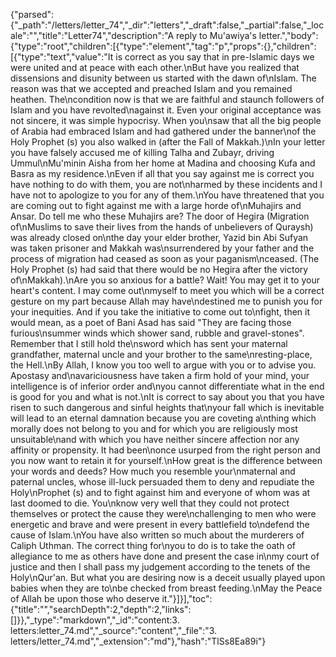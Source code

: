 {"parsed":{"_path":"/letters/letter_74","_dir":"letters","_draft":false,"_partial":false,"_locale":"","title":"Letter74","description":"A reply to Mu'awiya's letter.","body":{"type":"root","children":[{"type":"element","tag":"p","props":{},"children":[{"type":"text","value":"It is correct as you say that in pre-Islamic days we were united and at peace with each other.\nBut have you realized that dissensions and disunity between us started with the dawn of\nIslam. The reason was that we accepted and preached Islam and you remained heathen. The\ncondition now is that we are faithful and staunch followers of Islam and you have revolted\nagainst it. Even your original acceptance was not sincere, it was simple hypocrisy. When you\nsaw that all the big people of Arabia had embraced Islam and had gathered under the banner\nof the Holy Prophet (s) you also walked in (after the Fall of Makkah.)\nIn your letter you have falsely accused me of killing Talha and Zubayr, driving Ummul\nMu'minin Aisha from her home at Madina and choosing Kufa and Basra as my residence.\nEven if all that you say against me is correct you have nothing to do with them, you are not\nharmed by these incidents and I have not to apologize to you for any of them.\nYou have threatened that you are coming out to fight against me with a large horde of\nMuhajirs and Ansar. Do tell me who these Muhajirs are? The door of Hegira (Migration of\nMuslims to save their lives from the hands of unbelievers of Quraysh) was already closed on\nthe day your elder brother, Yazid bin Abi Sufyan was taken prisoner and Makkah was\nsurrendered by your father and the process of migration had ceased as soon as your paganism\nceased. (The Holy Prophet (s) had said that there would be no Hegira after the victory of\nMakkah).\nAre you so anxious for a battle? Wait! You may get it to your heart's content. I may come out\nmyself to meet you which will be a correct gesture on my part because Allah may have\ndestined me to punish you for your inequities. And if you take the initiative to come out to\nfight, then it would mean, as a poet of Bani Asad has said \"They are facing those furious\nsummer winds which shower sand, rubble and gravel-stones\". Remember that I still hold the\nsword which has sent your maternal grandfather, maternal uncle and your brother to the same\nresting-place, the Hell.\nBy Allah, I know you too well to argue with you or to advise you. Apostasy and\navariciousness have taken a firm hold of your mind, your intelligence is of inferior order and\nyou cannot differentiate what in the end is good for you and what is not.\nIt is correct to say about you that you have risen to such dangerous and sinful heights that\nyour fall which is inevitable will lead to an eternal damnation because you are coveting a\nthing which morally does not belong to you and for which you are religiously most unsuitable\nand with which you have neither sincere affection nor any affinity or propensity. It had been\nonce usurped from the right person and you now want to retain it for yourself.\nHow great is the difference between your words and deeds? How much you resemble your\nmaternal and paternal uncles, whose ill-luck persuaded them to deny and repudiate the Holy\nProphet (s) and to fight against him and everyone of whom was at last doomed to die. You\nknow very well that they could not protect themselves or protect the cause they were\nchallenging to men who were energetic and brave and were present in every battlefield to\ndefend the cause of Islam.\nYou have also written so much about the murderers of Caliph Uthman. The correct thing for\nyou to do is to take the oath of allegiance to me as others have done and present the case in\nmy court of justice and then I shall pass my judgement according to the tenets of the Holy\nQur'an. But what you are desiring now is a deceit usually played upon babies when they are to\nbe checked from breast feeding.\nMay the Peace of Allah be upon those who deserve it."}]}],"toc":{"title":"","searchDepth":2,"depth":2,"links":[]}},"_type":"markdown","_id":"content:3. letters:letter_74.md","_source":"content","_file":"3. letters/letter_74.md","_extension":"md"},"hash":"TlSs8Ea89i"}